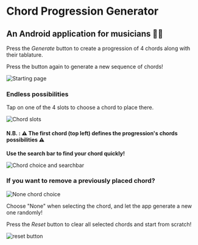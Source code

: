 # Chord Progression Generator

## An Android application for musicians 🎹🎸

Press the *Generate* button to create a progression of 4 chords along with their tablature.

Press the button again to generate a new sequence of chords!

![Starting page](https://github.com/Noetou/Chord-Progression-Generator/assets/122117506/d9920997-1a6c-4faa-ba88-e03d9169715e)


### Endless possibilities 

Tap on one of the 4 slots to choose a chord to place there.

![Chord slots](https://github.com/Noetou/Chord-Progression-Generator/assets/122117506/fd5fe8e4-eaaf-4a5a-b137-285b207e8aaa)



#### N.B. : **⚠️ The first chord (top left) defines the progression's chords possibilities ⚠️** ####

 **Use the search bar to find your chord quickly!** 
 
![Chord choice and searchbar](https://github.com/Noetou/Chord-Progression-Generator/assets/122117506/4a64f0f3-12dd-4b0c-9602-f8c1f99d52f0)



### If you want to remove a previously placed chord? ###

![None chord choice](https://github.com/Noetou/Chord-Progression-Generator/assets/122117506/5d8a5230-4be2-4eb9-a4b0-72f4b9b474e1)

Choose "None" when selecting the chord, and let the app generate a new one randomly!

Press the *Reset* button to clear all selected chords and start from scratch!

![reset button](https://github.com/Noetou/Chord-Progression-Generator/assets/122117506/876315fd-bf99-4493-8a83-f17317cce004)


